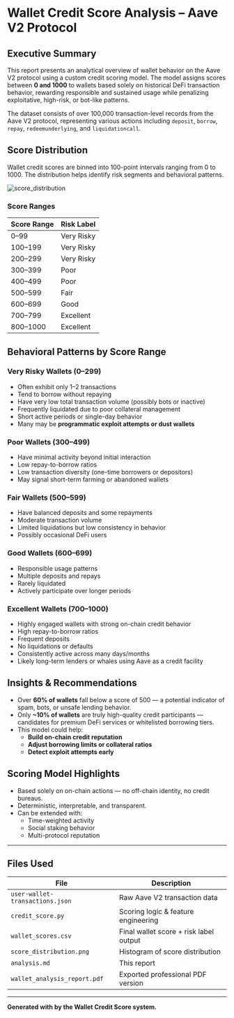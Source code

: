 # Wallet Credit Score Analysis – Aave V2 Protocol

## Executive Summary

This report presents an analytical overview of wallet behavior on the Aave V2 protocol using a custom credit scoring model. The model assigns scores between **0 and 1000** to wallets based solely on historical DeFi transaction behavior, rewarding responsible and sustained usage while penalizing exploitative, high-risk, or bot-like patterns.

The dataset consists of over 100,000 transaction-level records from the Aave V2 protocol, representing various actions including `deposit`, `borrow`, `repay`, `redeemunderlying`, and `liquidationcall`.



## Score Distribution

Wallet credit scores are binned into 100-point intervals ranging from 0 to 1000. The distribution helps identify risk segments and behavioral patterns.

![score_distribution](score_distribution.png)

### Score Ranges

| Score Range | Risk Label       
|-------------|---------------
| 0–99        | Very Risky     
| 100–199     | Very Risky     
| 200–299     | Very Risky    
| 300–399     | Poor       
| 400–499     | Poor           
| 500–599     | Fair           
| 600–699     | Good           
| 700–799     | Excellent      
| 800–1000    | Excellent     





##  Behavioral Patterns by Score Range

###  **Very Risky Wallets (0–299)**
- Often exhibit only 1–2 transactions
- Tend to borrow without repaying
- Have very low total transaction volume (possibly bots or inactive)
- Frequently liquidated due to poor collateral management
- Short active periods or single-day behavior
- Many may be **programmatic exploit attempts or dust wallets**

###  **Poor Wallets (300–499)**
- Have minimal activity beyond initial interaction
- Low repay-to-borrow ratios
- Low transaction diversity (one-time borrowers or depositors)
- May signal short-term farming or abandoned wallets

###  **Fair Wallets (500–599)**
- Have balanced deposits and some repayments
- Moderate transaction volume
- Limited liquidations but low consistency in behavior
- Possibly occasional DeFi users

###  **Good Wallets (600–699)**
- Responsible usage patterns
- Multiple deposits and repays
- Rarely liquidated
- Actively participate over longer periods

###  **Excellent Wallets (700–1000)**
- Highly engaged wallets with strong on-chain credit behavior
- High repay-to-borrow ratios
- Frequent deposits
- No liquidations or defaults
- Consistently active across many days/months
- Likely long-term lenders or whales using Aave as a credit facility


##  Insights & Recommendations

- Over **60% of wallets** fall below a score of 500 — a potential indicator of spam, bots, or unsafe lending behavior.
- Only **~10% of wallets** are truly high-quality credit participants — candidates for premium DeFi services or whitelisted borrowing tiers.
- This model could help:
  - **Build on-chain credit reputation**
  - **Adjust borrowing limits or collateral ratios**
  - **Detect exploit attempts early**


## Scoring Model Highlights

- Based solely on on-chain actions — no off-chain identity, no credit bureaus.
- Deterministic, interpretable, and transparent.
- Can be extended with:
  - Time-weighted activity
  - Social staking behavior
  - Multi-protocol reputation

---

## Files Used

| File                        | Description                              |
|-----------------------------|------------------------------------------|
| `user-wallet-transactions.json` | Raw Aave V2 transaction data             |
| `credit_score.py`          | Scoring logic & feature engineering      |
| `wallet_scores.csv`        | Final wallet score + risk label output   |
| `score_distribution.png`   | Histogram of score distribution          |
| `analysis.md`              | This report                              |
| `wallet_analysis_report.pdf` | Exported professional PDF version        |

---

**Generated with by the Wallet Credit Score system.**
